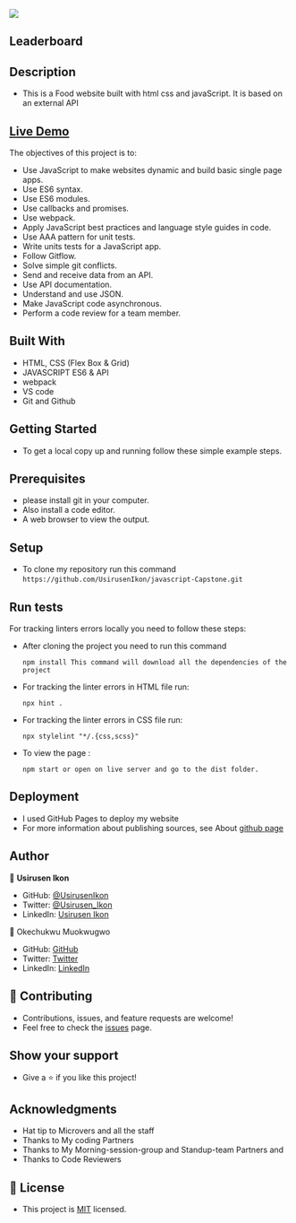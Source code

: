 ![](https://img.shields.io/badge/Microverse-blueviolet)

## Leaderboard

## Description 
   - This is a Food website built with html css and javaScript. It is based on an external API

## <a href="https://usirusenikon.github.io/javascript-Capstone/dist/">Live Demo</a>

  The objectives of this project is to:
   - Use JavaScript to make websites dynamic and build basic single page apps.
   - Use ES6 syntax.
   - Use ES6 modules.
   - Use callbacks and promises.
   - Use webpack.
   - Apply JavaScript best practices and language style guides in code.
   - Use AAA pattern for unit tests.
   - Write units tests for a JavaScript app.
   - Follow Gitflow.
   - Solve simple git conflicts.
   - Send and receive data from an API.
   - Use API documentation.
   - Understand and use JSON.
   - Make JavaScript code asynchronous.
   - Perform a code review for a team member.


## Built With
   - HTML, CSS (Flex Box & Grid)
   - JAVASCRIPT ES6 & API
   - webpack
   - VS code
   - Git and Github

## Getting Started
   - To get a local copy up and running follow these simple example steps.

## Prerequisites
   - please install git in your computer.
   - Also install a code editor.
   - A web browser to view the output.

## Setup
   - To clone my repository run this command `https://github.com/UsirusenIkon/javascript-Capstone.git`

## Run tests
   For tracking linters errors locally you need to follow these steps:

   - After cloning the project you need to run this command

         npm install This command will download all the dependencies of the project

   - For tracking the linter errors in HTML file run:

         npx hint .

   - For tracking the linter errors in CSS file run:

         npx stylelint "*/.{css,scss}"

   - To view the page :

         npm start or open on live server and go to the dist folder.


## Deployment
   - I used GitHub Pages to deploy my website
   - For more information about publishing sources, see About [github page](https://docs.github.com/en/pages/getting-started-with-github-pages/about-github-pages#publishing-sources-for-github-pages-sites)

## Author
   👤 **Usirusen Ikon**
   - GitHub: [@UsirusenIkon](https://github.com/UsirusenIkon)
   - Twitter: [@Usirusen_Ikon](https://twitter.com/Usirusen_Ikon)
   - LinkedIn: [Usirusen Ikon](https://www.linkedin.com/in/usirusen-ikon-775855174/)
   

   👤 Okechukwu Muokwugwo
   - GitHub: [GitHub](https://github.com/Okechukwu-muokwugwo)
   - Twitter: [Twitter](https://twitter.com/excel4eva)
   - LinkedIn: [LinkedIn](https://www.linkedin.com/in/okeimuokwugwo/)

## 🤝 Contributing
   - Contributions, issues, and feature requests are welcome!
   - Feel free to check the [issues](https://github.com/UsirusenIkon/jacascript-Capstone/issues) page.

## Show your support
   - Give a ⭐️ if you like this project!

## Acknowledgments
   - Hat tip to Microvers and all the staff
   - Thanks to My coding Partners
   - Thanks to My Morning-session-group and Standup-team Partners and
   - Thanks to Code Reviewers


## 📝 License
   - This project is [MIT](https://github.com/UsirusenIkon/Leaderboard/blob/feature/LICENSE) licensed.
